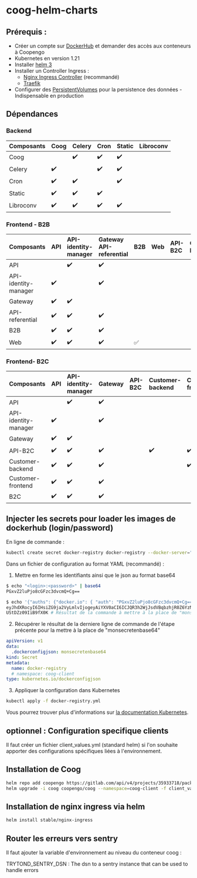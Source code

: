 # coog-helm-charts
## Prérequis :

- Créer un compte sur [DockerHub](https://hub.docker.com/) et demander des accès aux conteneurs à Coopengo
- Kubernetes en version 1.21
- Installer [helm 3](https://helm.sh/)
- Installer un Controller Ingress :
  - [Nginx Ingress Controller](https://kubernetes.github.io/ingress-nginx/deploy/) (recommandé)
  - [Traefik](https://doc.traefik.io/traefik/getting-started/install-traefik/)
- Configurer des [PersistentVolumes](https://kubernetes.io/fr/docs/concepts/storage/persistent-volumes/) pour la persistence des données - Indispensable en production

## Dépendances
### Backend

| Composants | Coog               | Celery             | Cron               | Static             | Libroconv |
| :--------- | :----------------- | :----------------- | :----------------- | :----------------- | :-------- |
| Coog       |                    | :heavy_check_mark: | :heavy_check_mark: | :heavy_check_mark: |           |
| Celery     | :heavy_check_mark: |                    | :heavy_check_mark: | :heavy_check_mark: |           |
| Cron       | :heavy_check_mark: | :heavy_check_mark: |                    | :heavy_check_mark: |           |
| Static     | :heavy_check_mark: | :heavy_check_mark: | :heavy_check_mark: |                    |           |
| Libroconv  | :heavy_check_mark: | :heavy_check_mark: | :heavy_check_mark: | :heavy_check_mark: |           |

### Frontend - B2B

| Composants           | API                | API-identity-manager | Gateway API-referential | B2B                | Web | API-B2C | Customer-backend | Customer-frontend | B2C |
| :------------------- | :----------------- | :------------------- | :---------------------- | :----------------- | :-- | :------ | :--------------- | :---------------- | :-- |
| API                  |                    | :heavy_check_mark:   | :heavy_check_mark:      |                    |     |         |                  |                   |     |
| API-identity-manager | :heavy_check_mark: |                      | :heavy_check_mark:      |                    |     |         |                  |                   |     |
| Gateway              | :heavy_check_mark: | :heavy_check_mark:   |                         |                    |     |         |                  |                   |     |
| API-referential      | :heavy_check_mark: | :heavy_check_mark:   | :heavy_check_mark:      |                    |     |         |                  |                   |     |
| B2B                  | :heavy_check_mark: | :heavy_check_mark:   | :heavy_check_mark:      |                    |     |         |                  |                   |     |
| Web                  | :heavy_check_mark: | :heavy_check_mark:   | :heavy_check_mark:      | :white_check_mark: |     |         |                  |                   |     |

### Frontend- B2C

| Composants           | API                | API-identity-manager | Gateway            | API-B2C | Customer-backend   | Customer-frontend  | B2C |
| :------------------- | :----------------- | :------------------- | :----------------- | :------ | :----------------- | :----------------- | :-- |
| API                  |                    | :heavy_check_mark:   | :heavy_check_mark: |         |                    |                    |     |
| API-identity-manager | :heavy_check_mark: |                      | :heavy_check_mark: |         |                    |                    |     |
| Gateway              | :heavy_check_mark: | :heavy_check_mark:   |                    |         |                    |                    |     |
| API-B2C              | :heavy_check_mark: | :heavy_check_mark:   | :heavy_check_mark: |         | :heavy_check_mark: | :heavy_check_mark: |     |
| Customer-backend     | :heavy_check_mark: | :heavy_check_mark:   | :heavy_check_mark: |         |                    | :heavy_check_mark: |     |
| Customer-frontend    | :heavy_check_mark: | :heavy_check_mark:   | :heavy_check_mark: |         |                    |                    |     |
| B2C                  | :heavy_check_mark: | :heavy_check_mark:   | :heavy_check_mark: |         |                    |                    |     |


## Injecter les secrets pour loader les images de dockerhub (login/password)

En ligne de commande :

```bash
kubectl create secret docker-registry docker-registry --docker-server="https://index.docker.io/v1/" --docker-username=login --docker-password=password --docker-email=email
```

Dans un fichier de configuration au format YAML (recommandé) :

1. Mettre en forme les identifiants ainsi que le json au format base64

```bash
$ echo "<login>:<password>" | base64
PGxvZ2luPjo8cGFzc3dvcmQ+Cg==

$ echo '{"auths": {"docker.io": { "auth": "PGxvZ2luPjo8cGFzc3dvcmQ+Cg==" }}}' | base64
eyJhdXRocyI6IHsiZG9ja2VyLmlvIjogeyAiYXV0aCI6ICJQR3h2WjJsdVBqbzhjR0Z6YzNkdmNt
UStDZz09IiB9fX0K # Résultat de la commande à mettre à la place de "monsecretenbase64" dans le bloc suivant.
```

2. Récupérer le résultat de la derniere ligne de commande de l'étape précente pour la mettre à la place de "monsecretenbase64"

```yaml
apiVersion: v1
data:
  .dockerconfigjson: monsecretenbase64
kind: Secret
metadata:
  name: docker-registry
  # namespace: coog-client
type: kubernetes.io/dockerconfigjson
```

3. Appliquer la configuration dans Kubernetes

```bash
kubectl apply -f docker-registry.yml
```

Vous pourrez trouver plus d'informations sur [la documentation Kubernetes](https://kubernetes.io/fr/docs/tasks/configure-pod-container/pull-image-private-registry/#registry-secret-existing-credentials).

## optionnel : Configuration specifique clients

Il faut créer un fichier client_values.yml (standard helm) si l'on souhaite apporter des configurations spécifiques liées à l'environnement.

## Installation de Coog

```bash
helm repo add coopengo https://gitlab.com/api/v4/projects/35933718/packages/helm/stable
helm upgrade -i coog coopengo/coog --namespace=coog-client -f client_values.yml
```

## Installation de nginx ingress via helm

```bash
helm install stable/nginx-ingress
```

## Router les erreurs vers sentry

Il faut ajouter la variable d'environnement au niveau du conteneur coog :

TRYTOND_SENTRY_DSN : The dsn to a sentry instance that can be used to handle errors
